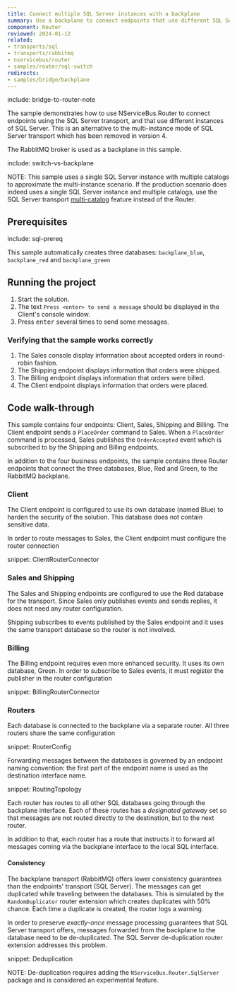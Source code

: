 ```yaml
---
title: Connect multiple SQL Server instances with a backplane
summary: Use a backplane to connect endpoints that use different SQL Server instances
component: Router
reviewed: 2024-01-12
related:
- transports/sql
- transports/rabbitmq
- nservicebus/router
- samples/router/sql-switch
redirects:
- samples/bridge/backplane
---
```


include: bridge-to-router-note

The sample demonstrates how to use NServiceBus.Router to connect endpoints using the SQL Server transport, and that use different instances of SQL Server. This is an alternative to the multi-instance mode of SQL Server transport which has been removed in version 4.

The RabbitMQ broker is used as a backplane in this sample.

include: switch-vs-backplane

NOTE: This sample uses a single SQL Server instance with multiple catalogs to approximate the multi-instance scenario. If the production scenario does indeed uses a single SQL Server instance and multiple catalogs, use the SQL Server transport [multi-catalog](/transports/sql/addressing.md#resolution-catalog) feature instead of the Router.

## Prerequisites

include: sql-prereq

This sample automatically creates three databases: `backplane_blue`, `backplane_red` and `backplane_green`

## Running the project

 1. Start the solution.
 1. The text `Press <enter> to send a message` should be displayed in the Client's console window.
 1. Press <kbd>enter</kbd> several times to send some messages.

### Verifying that the sample works correctly

 1. The Sales console display information about accepted orders in round-robin fashion.
 1. The Shipping endpoint displays information that orders were shipped.
 1. The Billing endpoint displays information that orders were billed.
 1. The Client endpoint displays information that orders were placed.

## Code walk-through

This sample contains four endpoints: Client, Sales, Shipping and Billing. The Client endpoint sends a `PlaceOrder` command to Sales. When a `PlaceOrder` command is processed, Sales publishes the `OrderAccepted` event which is subscribed to by the Shipping and Billing endpoints.

In addition to the four business endpoints, the sample contains three Router endpoints that connect the three databases, Blue, Red and Green, to the RabbitMQ backplane.

### Client

The Client endpoint is configured to use its own database (named Blue) to harden the security of the solution. This database does not contain sensitive data.

In order to route messages to Sales, the Client endpoint must configure the router connection

snippet: ClientRouterConnector

### Sales and Shipping

The Sales and Shipping endpoints are configured to use the Red database for the transport. Since Sales only publishes events and sends replies, it does not need any router configuration.

Shipping subscribes to events published by the Sales endpoint and it uses the same transport database so the router is not involved.

### Billing

The Billing endpoint requires even more enhanced security. It uses its own database, Green. In order to subscribe to Sales events, it must register the publisher in the router configuration

snippet: BillingRouterConnector

### Routers

Each database is connected to the backplane via a separate router. All three routers share the same configuration

snippet: RouterConfig

Forwarding messages between the databases is governed by an endpoint naming convention: the first part of the endpoint name is used as the destination interface name.

snippet: RoutingTopology

Each router has routes to all other SQL databases going through the backplane interface. Each of these routes has a *designated gateway* set so that messages are not routed directly to the destination, but to the next router.

In addition to that, each router has a route that instructs it to forward all messages coming via the backplane interface to the local SQL interface.

#### Consistency

The backplane transport (RabbitMQ) offers lower consistency guarantees than the endpoints' transport (SQL Server). The messages can get duplicated while traveling between the databases. This is simulated by the `RandomDuplicator` router extension which creates duplicates with 50% chance. Each time a duplicate is created, the router logs a warning.

In order to preserve *exactly-once* message processing guarantees that SQL Server transport offers, messages forwarded from the backplane to the database need to be de-duplicated. The SQL Server de-duplication router extension addresses this problem.

snippet: Deduplication

NOTE: De-duplication requires adding the `NServiceBus.Router.SqlServer` package and is considered an experimental feature.
